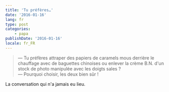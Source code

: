 ```yaml
---
title: 'Tu préfères…'
date: '2016-01-16'
lang: fr
type: post
categories:
    - papa
publishDate: '2016-01-16'
locale: fr_FR
---
```


> — Tu préfères attraper des papiers de caramels mous derrière le chauffage avec de baguettes chinoises ou enlever la crème B.N. d'un stock de photo manipulée avec les doigts sales ?  
> — Pourquoi choisir, les deux bien sûr !

La conversation qui n'a jamais eu lieu.
